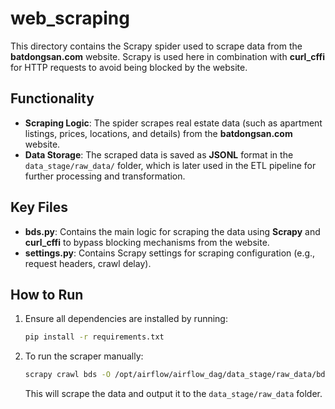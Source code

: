 # web_scraping

This directory contains the Scrapy spider used to scrape data from the **batdongsan.com** website. Scrapy is used here in combination with **curl_cffi** for HTTP requests to avoid being blocked by the website.

## Functionality

- **Scraping Logic**: The spider scrapes real estate data (such as apartment listings, prices, locations, and details) from the **batdongsan.com** website.
- **Data Storage**: The scraped data is saved as **JSONL** format in the `data_stage/raw_data/` folder, which is later used in the ETL pipeline for further processing and transformation.

## Key Files

- **bds.py**: Contains the main logic for scraping the data using **Scrapy** and **curl_cffi** to bypass blocking mechanisms from the website.
- **settings.py**: Contains Scrapy settings for scraping configuration (e.g., request headers, crawl delay).

## How to Run

1. Ensure all dependencies are installed by running:
   ```bash
   pip install -r requirements.txt
   ```

2. To run the scraper manually:
   ```bash
   scrapy crawl bds -O /opt/airflow/airflow_dag/data_stage/raw_data/bds.jsonl
   ```

   This will scrape the data and output it to the `data_stage/raw_data` folder.